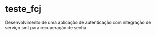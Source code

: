 # teste_fcj
Desenvolvimento de uma aplicação de autenticação com nitegração de serviço smt para recuperação de senha 
